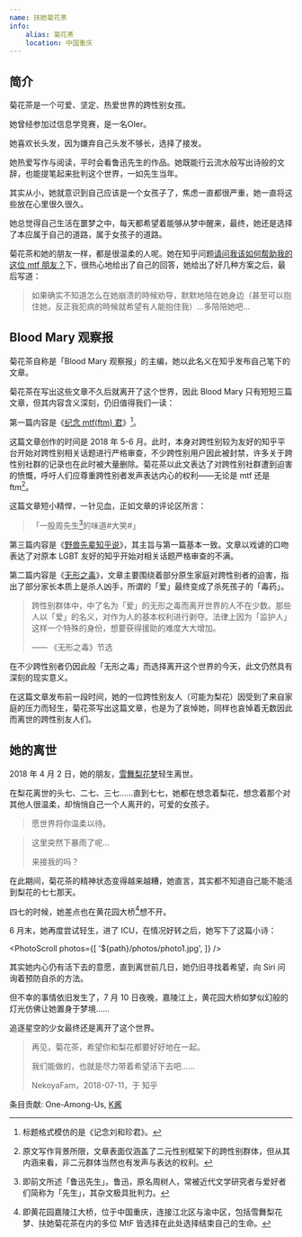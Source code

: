 ```yaml
---
name: 扶她菊花茶
info:
    alias: 菊花茶
    location: 中国重庆
---
```


## 简介

菊花茶是一个可爱、坚定、热爱世界的跨性别女孩。

她曾经参加过信息学竞赛，是一名OIer。

她喜欢长头发，因为嫌弃自己头发不够长，选择了接发。

她热爱写作与阅读，平时会看鲁迅先生的作品。她既能行云流水般写出诗般的文辞，也能提笔起来批判这个世界，一如先生当年。

其实从小，她就意识到自己应该是一个女孩子了，焦虑一直都很严重，她一直将这些放在心里很久很久。

她总觉得自己生活在噩梦之中，每天都希望着能够从梦中醒来，最终，她还是选择了本应属于自己的道路，属于女孩子的道路。

菊花茶和她的朋友一样，都是很温柔的人呢。她在知乎问题[请问我该如何帮助我的这位 mtf 朋友？](https://www.zhihu.com/question/274131925/answer/372594163)下，很热心地给出了自己的回答，她给出了好几种方案之后，最后写道：

> 如果确实不知道怎么在她崩溃的時候劝导，默默地陪在她身边（甚至可以抱住她，反正我犯病的時候就希望有人能抱住我）…多陪陪她吧…

## Blood Mary 观察报

菊花茶自称是「Blood Mary 观察报」的主编，她以此名义在知乎发布自己笔下的文章。

菊花茶在写出这些文章不久后就离开了这个世界，因此 Blood Mary 只有短短三篇文章，但其内容含义深刻，仍旧值得我们一读：

第一篇内容是《[纪念 mtf(ftm) 君](https://zhuanlan.zhihu.com/p/38000835)》[^1]。

这篇文章创作的时间是 2018 年 5-6 月。此时，本身对跨性别较为友好的知乎平台开始对跨性别相关话题进行严格审查，不少跨性别用户因此被封禁，许多关于跨性别社群的记录也在此时被大量删除。菊花茶以此文表达了对跨性别社群遭到迫害的愤慨，呼吁人们应尊重跨性别者发声表达内心的权利——无论是 mtf 还是 ftm[^2]。

这篇文章短小精悍，一针见血，正如文章的评论区所言：

> 「一股周先生[^3]的味道#大笑#」

第三篇内容是《[野兽先辈知乎说](https://zhuanlan.zhihu.com/p/38419017)》，其主旨与第一篇基本一致。文章以戏谑的口吻表达了对原本 LGBT 友好的知乎开始对相关话题严格审查的不满。

第二篇内容是《[无形之毒](https://zhuanlan.zhihu.com/p/38173742)》，文章主要围绕着部分原生家庭对跨性别者的迫害，指出了部分家长本质上是杀人凶手，所谓的「爱」最终变成了杀死孩子的「毒药」。

> 跨性别群体中，中了名为「爱」的无形之毒而离开世界的人不在少数。那些人以「爱」的名义，对作为人的基本权利进行剥夺。法律上因为「监护人」这样一个特殊的身份，想要获得援助的难度大大增加。
>
> —— 《无形之毒》节选

在不少跨性别者仍因此般「无形之毒」而选择离开这个世界的今天，此文仍然具有深刻的现实意义。

在这篇文章发布前一段时间，她的一位跨性别友人（可能为梨花）因受到了来自家庭的压力而轻生，菊花茶写出这篇文章，也是为了哀悼她，同样也哀悼着无数因此而离世的跨性别友人们。

## 她的离世

2018 年 4 月 2 日，她的朋友，[雪舞梨花梦](https://one-among.us/profile/xuewulihuameng)轻生离世。

在梨花离世的头七、二七、三七……直到七七，她都在想念着梨花，想念着那个对其他人很温柔，却悄悄自己一个人离开的，可爱的女孩子。

> 愿世界将你温柔以待。

> 这里突然下暴雨了呢...
>
> 来接我的吗？

在此期间，菊花茶的精神状态变得越来越糟，她直言，其实都不知道自己能不能活到梨花的七七那天。

四七的时候，她差点也在黄花园大桥[^4]想不开。

6 月末，她再度尝试轻生，进了 ICU，在情况好转之后，她写下了这篇小诗：

<PhotoScroll photos={[
'${path}/photos/photo1.jpg',
]} />

其实她内心仍有活下去的意愿，直到离世前几日，她仍旧寻找着希望，向 Siri 问询着预防自杀的方法。

但不幸的事情依旧发生了，7 月 10 日夜晚，嘉陵江上，黄花园大桥如梦似幻般的灯光仿佛让她置身于梦境……

追逐星空的少女最终还是离开了这个世界。

> 再见，菊花茶，希望你和梨花都要好好地在一起。
>
> 我们能做的，也就是尽力带着希望活下去吧……
>
> NekoyaFam，2018-07-11，于 知乎

条目贡献: One-Among-Us, [K酱](https://github.com/KristallWang)

[^1]: 标题格式模仿的是《记念刘和珍君》。

[^2]: 原文写作背景所限，文章表面仅涵盖了二元性别框架下的跨性别群体，但从其内涵来看，非二元群体当然也有发声与表达的权利。

[^3]: 即前文所述「鲁迅先生」。鲁迅，原名周树人，常被近代文学研究者与爱好者们简称为「先生」，其杂文极具批判力。

[^4]: 即黄花园嘉陵江大桥，位于中国重庆，连接江北区与渝中区，包括雪舞梨花梦、扶她菊花茶在内的多位 MtF 皆选择在此处选择结束自己的生命。

